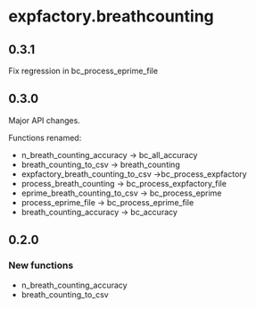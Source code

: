 # expfactory.breathcounting

## 0.3.1

Fix regression in bc_process_eprime_file

## 0.3.0

Major API changes.

Functions renamed:

* n_breath_counting_accuracy -> bc_all_accuracy
* breath_counting_to_csv -> breath_counting
* expfactory_breath_counting_to_csv ->bc_process_expfactory
* process_breath_counting -> bc_process_expfactory_file
* eprime_breath_counting_to_csv -> bc_process_eprime
* process_eprime_file -> bc_process_eprime_file
* breath_counting_accuracy -> bc_accuracy

## 0.2.0

### New functions

* n_breath_counting_accuracy
* breath_counting_to_csv
